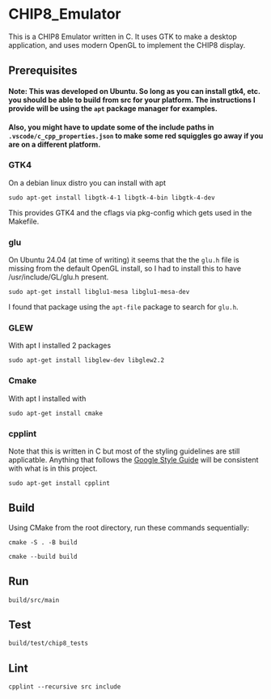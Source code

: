 # CHIP8_Emulator
This is a CHIP8 Emulator written in C. It uses GTK to make a desktop application, and uses modern OpenGL to implement the CHIP8 display.


## Prerequisites
#### Note: This was developed on Ubuntu. So long as you can install gtk4, etc. you should be able to build from src for your platform. The instructions I provide will be using the `apt` package manager for examples.
#### Also, you might have to update some of the include paths in `.vscode/c_cpp_properties.json` to make some red squiggles go away if you are on a different platform.


### GTK4
On a debian linux distro you can install with apt
```
sudo apt-get install libgtk-4-1 libgtk-4-bin libgtk-4-dev
```
This provides GTK4 and the cflags via pkg-config which gets used in the Makefile.


### glu
On Ubuntu 24.04 (at time of writing) it seems that the the `glu.h` file is missing from the default OpenGL install, so I had to install this to have /usr/include/GL/glu.h present.
```
sudo apt-get install libglu1-mesa libglu1-mesa-dev
```
I found that package using the `apt-file` package to search for  `glu.h`.


### GLEW
With apt I installed 2 packages
```
sudo apt-get install libglew-dev libglew2.2
```


### Cmake
With apt I installed with
```
sudo apt-get install cmake
```


### cpplint
Note that this is written in C but most of the styling guidelines are still applicatble. Anything that follows the [Google Style Guide](https://google.github.io/styleguide/cppguide.html) will be consistent with what is in this project.
```
sudo apt-get install cpplint
```


## Build
Using CMake from the root directory, run these commands sequentially:
```
cmake -S . -B build

cmake --build build
```


## Run
```
build/src/main
```


## Test
```
build/test/chip8_tests
```


## Lint
```
cpplint --recursive src include
```
